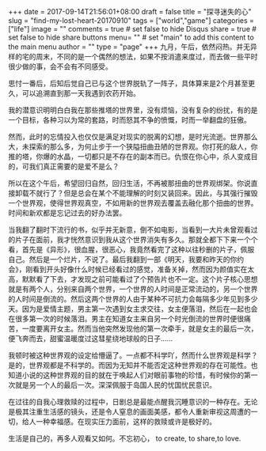 +++
date = 2017-09-14T21:56:01+08:00
draft = false
title = "探寻迷失的心"
slug = "find-my-lost-heart-20170910"
tags = ["world","game"]
categories = ["life"]
image = ""
comments = true	# set false to hide Disqus
share = true	# set false to hide share buttons
menu= ""		# set "main" to add this content to the main menu
author = ""
type = "page"
+++
九月，午后，依然闷热。并无异样的宅的周末，不同的是一个偶然的想法，如果不按消遣来度过，而去做一些平时很少做的事，会不会有不同感受。
<!--more-->

思忖一番后，后知后觉自己已与这个世界脱轨了一阵子，具体算来是2个月甚至更久，可以追溯直到那一天我遇到农药开始。

我的潜意识明明白白我在那些推塔的世界里，没有烦恼，没有复杂的纷扰，有的是一个目标，各种习以为常的套路，时而怒其不争的愤慨，时而一举翻盘的狂傲。

然而，此时的忘情投入也仅仅是满足对现实的脱离的幻想，是时光流逝。世界那么大，未探索的那么多，为何止步于一个狭隘扭曲丑陋的世界观。你打死的敌人，你推的塔，你爆的水晶，一切都只是不存在的副本而已。仇恨在你心中，杀人变成目的，可我们真正需要的是爱不是么？

所以在这个午后，希望回归自然，回归生活，不再被那扭曲的世界观绑架。你说直接卸载不就行了？但是总会在某个不能理解的时刻又装回来。因此，与其强行摧毁一个世界观，使得世界观真空，不如用新的世界观去覆盖去融化那个扭曲的世界。时间和新欢都是忘记过去的好办法罢。

当我翻了翻时下流行的书，似乎并无新意，倒不如电影，当看到一大片未曾观看过的片子在面前，我才恍然意识到我从这个世界消失有多久。那就全都下下来一个个看，首先是《异形》，很血腥，很恶心，我竟然看完了这种以往秒删的片子，佩服自己。然后是一个烂片，不说了。最后我翻到一部《明天，我要和昨天的你约会》，刚看到开头好像什么时候已经看过的感觉，准备关掉，然而因为颜值实在太高，默默看了下去，才发现之前可能看过了个预告片也不一定。这个片子核心思想就是有两个人，分别来自两个世界，一个世界的人时间是正常流动的，另一个世界的人时间是倒流的。然后这两个世界的人由于某种不可抗力会每隔多少年见到多少天。因为是爱情主题，男主第一次遇到女主求交往，女主便落泪，然后在一起也会在很多第一次的时候落泪。男主在知道女主来自另一个时光倒流的世界时便很痛苦，一度要离开女主。然而当他突然发现他的第一次牵手，就是女主的最后一次，便飞奔而去，甜蜜温暖度过这彗星绕地球般的日子……

我顿时被这种世界观的设定给懵逼了。一点都不科学吖，然而什么世界观是科学？是的，世界观都是不科学的。而因为无知并不能否定这种世界观的存在可能性。也知道小说的这种世界观的目的就在于唤起人们对眼前事物的珍惜，有时候你的第一次就是另一个人的最后一次。深深佩服于岛国人民的忧国忧民意识。

在过往的自我心理救赎的过程中，日剧总是最能点醒我沉睡意识的一种存在。无论是极其注重生活感的镜头，还是令人窒息的画面美感，都令人重新审视这周遭的一切，给人一种幸福感。在现实压力面前，这样的救赎或许是极好的。

生活是自己的，再多人观看又如何。不忘初心， to create, to share,to love.
